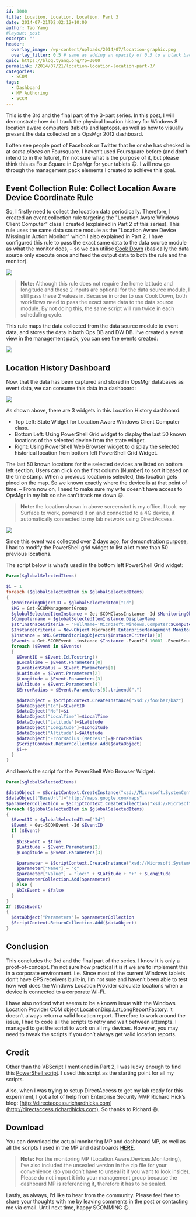 ```yaml
---
id: 3000
title: Location, Location, Location. Part 3
date: 2014-07-21T02:02:12+10:00
author: Tao Yang
#layout: post
excerpt: ""
header:
  overlay_image: /wp-content/uploads/2014/07/location-graphic.png
  overlay_filter: 0.5 # same as adding an opacity of 0.5 to a black background
guid: https://blog.tyang.org/?p=3000
permalink: /2014/07/21/location-location-location-part-3/
categories:
  - SCOM
tags:
  - Dashboard
  - MP Authoring
  - SCCM
---
```


This is the 3rd and the final part of the 3-part series. In this post, I will demonstrate how do I track the physical location history for Windows 8 location aware computers (tablets and laptops), as well as how to visually present the data collected on a OpsMgr 2012 dashboard.

I often see people post of Facebook or Twitter that he or she has checked in at *some places* on Foursquare. I haven’t used Foursquare before (and don’t intend to in the future), I’m not sure what is the purpose of it, but please think this as Four Square in OpsMgr for your tablets :smiley:. I will now go through the management pack elements I created to achieve this goal.

## Event Collection Rule: Collect Location Aware Device Coordinate Rule

So, I firstly need to collect the location data periodically. Therefore, I created an event collection rule targeting the "Location Aware Windows Client Computer" class I created (explained in Part 2 of this series). This rule uses the same data source module as the "Location Aware Device Missing In Action Monitor" which I also explained in Part 2. I have configured this rule to pass the exact same data to the data source module as what the monitor does, – so we can utilise [Cook Down](http://technet.microsoft.com/en-us/library/ff381335.aspx) (basically the data source only execute once and feed the output data to both the rule and the monitor).

![](https://blog.tyang.org/wp-content/uploads/2014/07/image17.png)

>**Note:** Although this rule does not require the home latitude and longitude and these 2 inputs are optional for the data source module, I still pass these 2 values in. Because in order to use Cook Down, both workflows need to pass the exact same data to the data source module. By not doing this, the same script will run twice in each scheduling cycle.

This rule maps the data collected from the data source module to event data, and stores the data in both Ops DB and DW DB. I’ve created a event view in the management pack, you can see the events created:

![](https://blog.tyang.org/wp-content/uploads/2014/07/SNAGHTMLb60c734.png)

## Location History Dashboard

Now, that the data has been captured and stored in OpsMgr databases as event data, we can consume this data in a dashboard:

![](https://blog.tyang.org/wp-content/uploads/2014/07/SNAGHTMLb65f9e4.png)

As shown above, there are 3 widgets in this Location History dashboard:

* Top Left: State Widget for Location Aware Windows Client Computer class.
* Bottom Left: Using PowerShell Grid widget to display the last 50 known locations of the selected device from the state widget.
* Right: Using PowerShell Web Browser widget to display the selected historical location from bottom left PowerShell Grid Widget.

The last 50 known locations for the selected devices are listed on bottom left section. Users can click on the first column (Number) to sort it based on the time stamp. When a previous location is selected, this location gets pined on the map. So we known exactly where the device is at that point of time. – From now on, I need to make sure my wife doesn’t have access to OpsMgr in my lab so she can’t track me down :smiley:.

>**Note:** the location shown in above screenshot is my office. I took my Surface to work, powered it on and connected to a 4G device, it automatically connected to my lab network using DirectAccess.

![](https://blog.tyang.org/wp-content/uploads/2014/07/Surface-in-car.png)

Since this event was collected over 2 days ago, for demonstration purpose, I had to modify the PowerShell grid widget to list a lot more than 50 previous locations.

The script below is what’s used in the bottom left PowerShell Grid widget:

```powershell
Param($globalSelectedItems)

$i = 1
foreach ($globalSelectedItem in $globalSelectedItems)
{
  $MonitoringObjectID = $globalSelectedItem["Id"]
  $MG = Get-SCOMManagementGroup
  $globalSelectedItemInstance = Get-SCOMClassInstance -Id $MonitoringObjectID
  $Computername = $globalSelectedItemInstance.DisplayName
  $strInstnaceCriteria = "FullName='Microsoft.Windows.Computer:$Computername'"
  $InstanceCriteria = New-Object Microsoft.EnterpriseManagement.Monitoring.MonitoringObjectGenericCriteria($strInstnaceCriteria)
  $Instance = $MG.GetMonitoringObjects($InstanceCriteria)[0]
  $Events = Get-SCOMEvent -instance $Instance -EventId 10001 -EventSource "LocationMonitoring" | Where-Object {$_.Parameters[1] -eq 4} |Sort-Object TimeAdded -Descending | Select -First 50
  foreach ($Event in $Events)
  {
    $EventID = $Event.Id.Tostring()
    $LocalTime = $Event.Parameters[0]
    $LocationStatus = $Event.Parameters[1]
    $Latitude = $Event.Parameters[2]
    $Longitude = $Event.Parameters[3]
    $Altitude = $Event.Parameters[4]
    $ErrorRadius = $Event.Parameters[5].trimend(".")

    $dataObject = $ScriptContext.CreateInstance("xsd://foo!bar/baz")
    $dataObject["Id"]=$EventID
    $dataObject["No"]=$i
    $dataObject["LocalTime"]=$LocalTime
    $dataObject["Latitude"]=$Latitude
    $dataObject["Longitude"]=$Longitude
    $dataObject["Altitude"]=$Altitude
    $dataObject["ErrorRadius (Metres)"]=$ErrorRadius
    $ScriptContext.ReturnCollection.Add($dataObject)
    $i++
  }
}
```

And here’s the script for the PowerShell Web Browser Widget:

```powershell
Param($globalSelectedItems)

$dataObject = $ScriptContext.CreateInstance("xsd://Microsoft.SystemCenter.Visualization.Component.Library!Microsoft.SystemCenter.Visualization.Component.Library.WebBrowser.Schema/Request")
$dataObject["BaseUrl"]="http://maps.google.com/maps"
$parameterCollection = $ScriptContext.CreateCollection("xsd://Microsoft.SystemCenter.Visualization.Component.Library!Microsoft.SystemCenter.Visualization.Component.Library.WebBrowser.Schema/UrlParameter[]")
foreach ($globalSelectedItem in $globalSelectedItems)
{
  $EventID = $globalSelectedItem["Id"]
  $Event = Get-SCOMEvent -Id $EventID
  If ($Event)
  {
    $bIsEvent = $true
    $Latitude = $Event.Parameters[2]
    $Longitude = $Event.Parameters[3]

    $parameter = $ScriptContext.CreateInstance("xsd://Microsoft.SystemCenter.Visualization.Component.Library!Microsoft.SystemCenter.Visualization.Component.Library.WebBrowser.Schema/UrlParameter")
    $parameter["Name"] = "q"
    $parameter["Value"] = "loc:" + $Latitude + "+" + $Longitude
    $parameterCollection.Add($parameter)
  } else {
    $bIsEvent = $false
  }
}
If ($bIsEvent)
{
  $dataObject["Parameters"]= $parameterCollection
  $ScriptContext.ReturnCollection.Add($dataObject)
}
```

## Conclusion

This concludes the 3rd and the final part of the series. I know it is only a proof-of-concept. I’m not sure how practical it is if we are to implement this in a corporate environment. i.e. Since most of the current Windows tablets don’t have GPS receivers built-in, I’m not sure and haven’t been able to test how well does the Windows Location Provider calculate locations when a device is connected to a corporate Wi-Fi.

I have also noticed what seems to be a known issue with the Windows Location Provider COM object [LocationDisp.LatLongReportFactory](http://msdn.microsoft.com/en-us/library/windows/desktop/dd317709(v=vs.85).aspx). it doesn’t always return a valid location report. Therefore to work around the issue, I had to code all the scripts to retry and wait between attempts. I managed to get the script to work on all my devices. However, you may need to tweak the scripts if you don’t always get valid location reports.

## Credit

Other than the VBScript I mentioned in Part 2, I was lucky enough to find this [PowerShell script](http://www.verboon.info/tag/windows-location-provider/). I used this script as the starting point for all my scripts.

Also, when I was trying to setup DirectAccess to get my lab ready for this experiment, I got a lot of help from Enterprise Security MVP Richard Hick’s blog: [http://directaccess.richardhicks.com](http://directaccess.richardhicks.com). So thanks to Richard :smiley:.

## Download

You can download the actual monitoring MP and dashboard MP, as well as all the scripts I used in the MP and dashboards [**HERE**](https://blog.tyang.org/wp-content/uploads/2014/07/Location-Location-Location.zip).

>**Note:** For the monitoring MP (Location.Aware.Devices.Monitoring), I’ve also included the unsealed version in the zip file for your convenience (so you don’t have to unseal it if you want to look inside). Please do not import it into your management group because the dashboard MP is referencing it, therefore it has to be sealed.

Lastly, as always, I’d like to hear from the community. Please feel free to share your thoughts with me by leaving comments in the post or contacting me via email. Until next time, happy SCOMMING :smiley:.